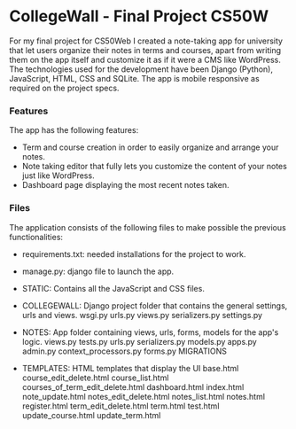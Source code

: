 # CollegeWall - Final Project CS50W

For my final project for CS50Web I created a note-taking app for university that let users organize their notes in terms and courses, apart from writing them on the app itself and customize it as if it were a CMS like WordPress. The technologies used for the development have been Django (Python), JavaScript, HTML, CSS and SQLite. The app is mobile responsive as required on the project specs.

### Features

The app has the following features:

* Term and course creation in order to easily organize and arrange your notes.
* Note taking editor that fully lets you customize the content of your notes just like WordPress.
* Dashboard page displaying the most recent notes taken.

### Files

The application consists of the following files to make possible the previous functionalities:

- requirements.txt: needed installations for the project to work.
- manage.py: django file to launch the app.

- STATIC: Contains all the JavaScript and CSS files.

- COLLEGEWALL: Django project folder that contains the general settings, urls and views.
    wsgi.py
    urls.py
    views.py
    serializers.py
    settings.py

- NOTES: App folder containing views, urls, forms, models for the app's logic.
    views.py
    tests.py
    urls.py
    serializers.py
    models.py
    apps.py
    admin.py
    context_processors.py
    forms.py
    MIGRATIONS

- TEMPLATES: HTML templates that display the UI
    base.html
    course_edit_delete.html
    course_list.html
    courses_of_term_edit_delete.html
    dashboard.html
    index.html
    note_update.html
    notes_edit_delete.html
    notes_list.html
    notes.html
    register.html
    term_edit_delete.html
    term.html
    test.html
    update_course.html
    update_term.html

